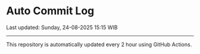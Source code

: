 # Auto Commit Log

Last updated: Sunday, 24-08-2025 15:15 WIB

---

This repository is automatically updated every 2 hour using GitHub Actions.
